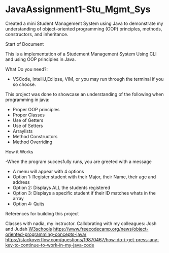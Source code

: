 # JavaAssignment1-Stu_Mgmt_Sys
Created a mini Student Management System using Java to demonstrate my understanding of object-oriented programming (OOP) principles, methods, constructors, and inheritance.

Start of Document

This is a implementation of a Studement Management System Using CLI and using OOP principles in Java.





What Do you need?:

- VSCode, IntelliJ,Eclipse, VIM, or you may run through the terminal if you so choose.

This project was done to showcase an understanding of the following when programming in java:
- Proper OOP principles
- Proper Classes
- Use of Getters
- Use of Setters
- Arraylists
- Method Constructors
- Method Overriding


How it Works


-When the program succesfully runs, you are greeted with a message
- A menu will appear with 4 options
- Option 1: Register student with their Major, their Name, their age and address
- Option 2: Displays ALL the students registered
- Option 3: Displays a specific student if their ID matches whats in the array
- Option 4: Quits


References for building this project


Classes with nadia, my instructor.
Callobrating with my colleagues: Josh and Judah
[W3schools](https://www.w3schools.com/java/java_oop.asp)
https://www.freecodecamp.org/news/object-oriented-programming-concepts-java/
https://stackoverflow.com/questions/19870467/how-do-i-get-press-any-key-to-continue-to-work-in-my-java-code

